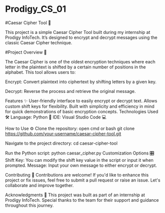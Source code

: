 # Prodigy_CS_01

#Caesar Cipher Tool 🔐

This project is a simple Caesar Cipher Tool built during my internship at Prodigy InfoTech. It’s designed to encrypt and decrypt messages using the classic Caesar Cipher technique.

#Project Overview 🚀

The Caesar Cipher is one of the oldest encryption techniques where each letter in the plaintext is shifted by a certain number of positions in the alphabet. This tool allows users to:

Encrypt: Convert plaintext into ciphertext by shifting letters by a given key.

Decrypt: Reverse the process and retrieve the original message.


Features ✨
User-friendly interface to easily encrypt or decrypt text.
Allows custom shift keys for flexibility.
Built with simplicity and efficiency in mind for quick demonstrations of basic encryption concepts.
Technologies Used 🛠️
Language: Python 🐍
IDE: Visual Studio Code 💻


How to Use ⚙️
Clone the repository:
open cmd or bash
git clone https://github.com/your-username/caesar-cipher-tool.git

Navigate to the project directory:
cd caesar-cipher-tool

Run the Python script:
python caesar_cipher.py
Customization Options 🎛️
Shift Key: You can modify the shift key value in the script or input it when prompted.
Message: Input your own message to either encrypt or decrypt.


Contributing 🤝
Contributions are welcome! If you'd like to enhance this project or fix issues, feel free to submit a pull request or raise an issue. Let's collaborate and improve together.

Acknowledgments 🙏
This project was built as part of an internship at Prodigy InfoTech. Special thanks to the team for their support and guidance throughout this journey.


